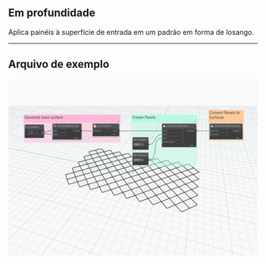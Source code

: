## Em profundidade
Aplica painéis à superfície de entrada em um padrão em forma de losango.
___
## Arquivo de exemplo

![ByDiamonds](./Autodesk.DesignScript.Geometry.PanelSurface.ByDiamonds_img.jpg)
